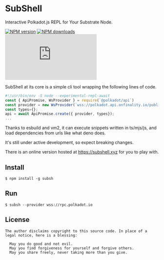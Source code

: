 # SubShell

Interactive Polkadot.js REPL for Your Substrate Node.

[![NPM version](https://img.shields.io/npm/v/subsh.svg?style=flat)](https://npmjs.org/package/subsh)
[![NPM downloads](https://img.shields.io/npm/dm/subsh.svg?style=flat)](https://npmjs.org/package/subsh)
[![Subshell Discussion](https://img.shields.io/matrix/subshell:matrix.org)](https://matrix.to/#/#subshell:matrix.org)

SubShell at its core is a simple cli tool wrapping the following lines of code.

```javascript
#!/usr/bin/env -S node --experimental-repl-await
const { ApiPromise, WsProvider } = require(`@polkadot/api`)
const provider = new WsProvider(`wss://polkadot.api.onfinality.io/public-ws`);
const types={};
api = await ApiPromise.create({ provider, types});
...
```

Thanks to esbuild and vm2, it can execute snippets written in ts/mjs/js, and load dependencies from urls like what deno does.

It's still under active development, so expect breaking changes.

There is an online version hosted at https://subshell.xyz for you to play with.

## Install
```
$ npm install -g subsh
```

## Run

```
$ subsh --provider wss://rpc.polkadot.io
```

## License

```
The author disclaims copyright to this source code. In place of a legal notice, here is a blessing:

  May you do good and not evil.
  May you find forgiveness for yourself and forgive others.
  May you share freely, never taking more than you give.
```

<!--
## Features

### Interactive scripting (REPL)

### Script file execution

### Keyring management

### Upload to IPFS

### Generate documentation from metadata
-->
